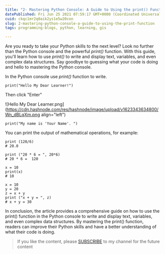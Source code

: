```yaml
---
title: "2- Mastering Python Console: A Guide to Using the print() Function"
datePublished: Fri Jun 25 2021 07:59:17 GMT+0000 (Coordinated Universal Time)
cuid: ckqc1mr2q0aik2ys1e5w20con
slug: 2-mastering-python-console-a-guide-to-using-the-print-function
tags: programming-blogs, python, learning, gis

---
```


Are you ready to take your Python skills to the next level? Look no further than the Python console and the powerful *print()* function. With this guide, you'll learn how to use *print()* to write and display text, variables, and even complex data structures. Say goodbye to guessing what your code is doing and hello to mastering the Python console.

In the Python console use *print()* function to write.

```plaintext
print("Hello My Dear Learner!")
```

Then click "Enter"

![Hello My Dear Learner.png](https://cdn.hashnode.com/res/hashnode/image/upload/v1623343634800/Wn_dBLqXm.png align="left")

```plaintext
print("My name is 'Your Name'. ")
```

You can print the output of mathematical operations, for example:

```plaintext
print (120/6)
# 20.0
```

```plaintext
print ("20 * 6 = ", 20*6)
# 20 * 6 =  120
```

```plaintext
x = 10
print(x)
# 10
```

```plaintext
x = 10
y = 20
z = x + y
print ("x + y = ", z)
# x + y = 30
```

In conclusion, the article provides a comprehensive guide on how to use the print() function in the Python console to write and display text, variables, and even complex data structures. By mastering the print() function, readers can improve their Python skills and have a better understanding of what their code is doing.

> If you like the content, please [SUBSCRIBE](https://www.youtube.com/channel/UCpbWlHEqBSnJb6i4UemXQpA?sub_confirmation=1) to my channel for the future content